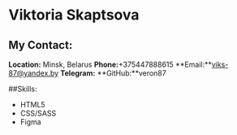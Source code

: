 # Viktoria Skaptsova

  ## My Contact:
  
**Location:** Minsk, Belarus
**Phone:**+375447888615
**Email:**viks-87@yandex.by
**Telegram:**
**GitHub:**veron87

##Skills:
- HTML5 
- CSS/SASS
- Figma